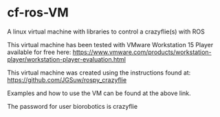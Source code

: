 # cf-ros-VM
A linux virtual machine with libraries to control a crazyflie(s) with ROS


This virtual machine has been tested with VMware Workstation 15 Player available for free here:
https://www.vmware.com/products/workstation-player/workstation-player-evaluation.html

This virtual machine was created using the instructions found at:
https://github.com/JGSuw/rospy_crazyflie

Examples and how to use the VM can be found at the above link.

The password for user biorobotics is crazyflie
